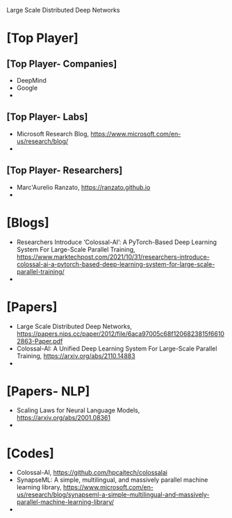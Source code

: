 Large Scale Distributed Deep Networks


# [Top Player]

## [Top Player- Companies]
+ DeepMind
+ Google
+ 

## [Top Player- Labs]
+ Microsoft Research Blog, https://www.microsoft.com/en-us/research/blog/
+ 

## [Top Player- Researchers]
+ Marc'Aurelio Ranzato, https://ranzato.github.io
+ 


# [Blogs]
+ Researchers Introduce ‘Colossal-AI’: A PyTorch-Based Deep Learning System For Large-Scale Parallel Training, https://www.marktechpost.com/2021/10/31/researchers-introduce-colossal-ai-a-pytorch-based-deep-learning-system-for-large-scale-parallel-training/
+ 

# [Papers]
+ Large Scale Distributed Deep Networks, https://papers.nips.cc/paper/2012/file/6aca97005c68f1206823815f66102863-Paper.pdf
+ Colossal-AI: A Unified Deep Learning System For Large-Scale Parallel Training, https://arxiv.org/abs/2110.14883
+ 

# [Papers- NLP]
+ Scaling Laws for Neural Language Models, https://arxiv.org/abs/2001.08361
+ 


# [Codes]
+ Colossal-AI, https://github.com/hpcaitech/colossalai
+ SynapseML: A simple, multilingual, and massively parallel machine learning library, https://www.microsoft.com/en-us/research/blog/synapseml-a-simple-multilingual-and-massively-parallel-machine-learning-library/
+ 
